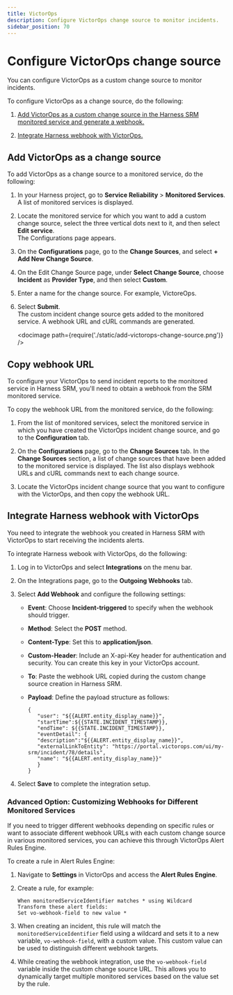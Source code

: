 ```yaml
---
title: VictorOps
description: Configure VictorOps change source to monitor incidents.
sidebar_position: 70
---
```


# Configure VictorOps change source

You can configure VictorOps as a custom change source to monitor incidents.


To configure VictorOps as a change source, do the following:

1. [Add VictorOps as a custom change source in the Harness SRM monitored service and generate a webhook.](#add-victorops-as-a-change-source)
   
2. [Integrate Harness webhook with VictorOps.](#integrate-harness-webhook-with-victorops)


## Add VictorOps as a change source

To add VictorOps as a change source to a monitored service, do the following:

1. In your Harness project, go to **Service Reliability** > **Monitored Services**.  
   A list of monitored services is displayed.

2. Locate the monitored service for which you want to add a custom change source, select the three vertical dots next to it, and then select **Edit service**.  
   The Configurations page appears.

3. On the **Configurations** page, go to the **Change Sources**, and select **+ Add New Change Source**.  

4. On the Edit Change Source page, under **Select Change Source**, choose **Incident** as **Provider Type**, and then select **Custom**.

5. Enter a name for the change source. For example, VictoreOps.

6.  Select **Submit**.  
    The custom incident change source gets added to the monitored service. A webhook URL and cURL commands are generated.

    <docimage path={require('./static/add-victorops-change-source.png')} />


## Copy webhook URL

To configure your VictorOps to send incident reports to the monitored service in Harness SRM, you'll need to obtain a webhook from the SRM monitored service.

To copy the webhook URL from the monitored service, do the following:

1. From the list of monitored services, select the monitored service in which you have created the VictorOps incident change source, and go to the **Configuration** tab.  

2. On the **Configurations** page, go to the **Change Sources** tab. In the **Change Sources** section, a list of change sources that have been added to the monitored service is displayed. The list also displays webhook URLs and cURL commands next to each change source.

3. Locate the VictorOps incident change source that you want to configure with the VictorOps, and then copy the webhook URL.


## Integrate Harness webhook with VictorOps

You need to integrate the webhook you created in Harness SRM with VictorOps to start receiving the incidents alerts.

To integrate Harness webook with VictorOps, do the following:

1. Log in to VictorOps and select **Integrations** on the menu bar.

2. On the Integrations page, go to the **Outgoing Webhooks** tab.

3. Select **Add Webhook** and configure the following settings:
   
   - **Event**: Choose **Incident-triggered** to specify when the webhook should trigger.
   - **Method**: Select the **POST** method.
   - **Content-Type**: Set this to **application/json**.
   - **Custom-Header**: Include an X-api-Key header for authentication and security. You can create this key in your VictorOps account.
   - **To**: Paste the webhook URL copied during the custom change source creation in Harness SRM.
   - **Payload**: Define the payload structure as follows:

      ```
      {
         "user": "${{ALERT.entity_display_name}}",
         "startTime":${{STATE.INCIDENT_TIMESTAMP}},
         "endTime": ${{STATE.INCIDENT_TIMESTAMP}},
         "eventDetail": {
         "description":"${{ALERT.entity_display_name}}",
         "externalLinkToEntity": "https://portal.victorops.com/ui/my-srm/incident/78/details",
         "name": "${{ALERT.entity_display_name}}"
         }
      }

      ```

4.  Select **Save** to complete the integration setup.


### Advanced Option: Customizing Webhooks for Different Monitored Services

If you need to trigger different webhooks depending on specific rules or want to associate different webhook URLs with each custom change source in various monitored services, you can achieve this through VictorOps Alert Rules Engine.

To create a rule in Alert Rules Engine:

1. Navigate to **Settings** in VictorOps and access the **Alert Rules Engine**.

2. Create a rule, for example:

      ```
      When monitoredServiceIdentifier matches * using Wildcard
      Transform these alert fields:
      Set vo-webhook-field to new value *
      ```

3. When creating an incident, this rule will match the `monitoredServiceIdentifier` field using a wildcard and sets it to a new variable, `vo-webhook-field`, with a custom value. This custom value can be used to distinguish different webhook targets.
   
4. While creating the webhook integration, use the `vo-webhook-field` variable inside the custom change source URL. This allows you to dynamically target multiple monitored services based on the value set by the rule.
